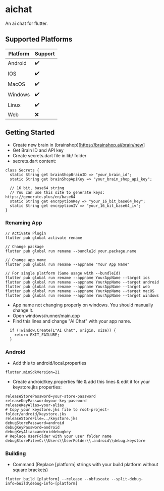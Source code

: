 # aichat

An ai chat for flutter.

## Supported Platforms

| Platform              | Support            |
| --------------------- | ------------------ |
| Android               | :heavy_check_mark: |
| IOS                   | :heavy_check_mark: |
| MacOS                 | :heavy_check_mark: |
| Windows               | :heavy_check_mark: |
| Linux                 | :heavy_check_mark: |
| Web                   | :x:                |

## Getting Started

- Create new brain in (brainshop)[https://brainshop.ai/brain/new]
- Get Brain ID and API key
- Create secrets.dart file in lib/ folder
- secrets.dart content:

```
class Secrets {
  static String get brainShopBrainID => "your_brain_id";
  static String get brainShopApiKey => "your_brain_shop_api_key";

  // 16 bit, base64 string
  // You can use this site to generate keys: https://generate.plus/en/base64
  static String get encrpytionKey => "your_16_bit_base64_key";
  static String get encrpytionIV => "your_16_bit_base64_iv";
}
```

### Renaming App

```
// Activate Plugin
flutter pub global activate rename

// Change package
flutter pub global run rename --bundleId your.package.name

// Change app name
flutter pub global run rename --appname "Your App Name"

// For single platform (Same usage with --bundleId)
flutter pub global run rename --appname YourAppName --target ios
flutter pub global run rename --appname YourAppName --target android
flutter pub global run rename --appname YourAppName --target web
flutter pub global run rename --appname YourAppName --target macOS
flutter pub global run rename --appname YourAppName --target windows
```

- App name not changing properly on windows. You should manually change it.
- Open windows/runner/main.cpp
- Find this lines and change "AI Chat" with your app name.

```
  if (!window.Create(L"AI Chat", origin, size)) {
    return EXIT_FAILURE;
  }
```

### Android

- Add this to android/local.properties

```
flutter.minSdkVersion=21
```

- Create android/key.properties file & add this lines & edit it for your keystore.jks properties:

```
releaseStorePassword=your-store-password
releaseKeyPassword=your-key-password
releaseKeyAlias=your-alias
# Copy your keystore.jks file to root-project-folder/android/keystore.jks
releaseStoreFile=../keystore.jks
debugStorePassword=android
debugKeyPassword=android
debugKeyAlias=androiddebugkey
# Replace UserFolder with your user folder name
debugStoreFile=C:\\Users\\UserFolder\\.android\\debug.keystore
```

### Building

- Command (Replace [platform] strings with your build platform without square brackets)

```
flutter build [platform] --release --obfuscate --split-debug-info=build\debug-info-[platform]
```